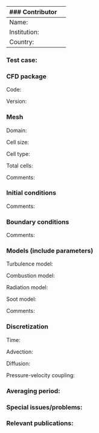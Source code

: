 |### Contributor|  |
|-----|------------|
|Name:|            |
|Institution:|     |
|Country:|         |

### Test case:

### CFD package
Code:

Version:

### Mesh
Domain:

Cell size:

Cell type:

Total cells:

Comments:

### Initial conditions
Comments:

### Boundary conditions
Comments:

### Models (include parameters)
Turbulence model:

Combustion model:

Radiation model:

Soot model:

Comments:

### Discretization
Time:

Advection:

Diffusion:

Pressure-velocity coupling:

### Averaging period:

### Special issues/problems:

### Relevant publications:
 
